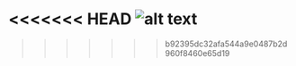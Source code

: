 <<<<<<< HEAD
![alt text](https://github.com/Arunkumar120701/M2-EmbSys/tree/main/M2-EmbSys/Project/2_Architecture)
=======

>>>>>>> b92395dc32afa544a9e0487b2d960f8460e65d19
